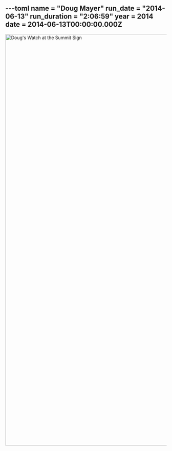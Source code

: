 ---toml
name = "Doug Mayer"
run_date = "2014-06-13"
run_duration = "2:06:59"
year = 2014
date = 2014-06-13T00:00:00.000Z
---

<img src="https://res.cloudinary.com/mount-adams-challenge/f_auto,c_limit,w_1000,h_800/results/tumblrn7ck9bsr0e1teh94yo11280.jpg" loading="lazy" alt="Doug's Watch at the Summit Sign" width="960" height="1280">
